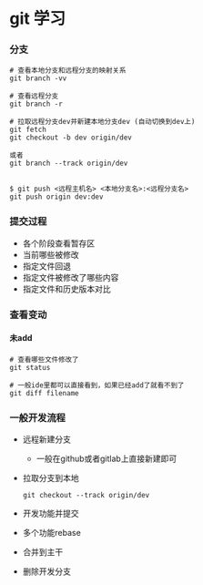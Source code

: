 # git 学习



### 分支

```
# 查看本地分支和远程分支的映射关系
git branch -vv

# 查看远程分支
git branch -r

# 拉取远程分支dev并新建本地分支dev (自动切换到dev上)
git fetch
git checkout -b dev origin/dev

或者
git branch --track origin/dev


$ git push <远程主机名> <本地分支名>:<远程分支名>
git push origin dev:dev
```





### 提交过程

- 各个阶段查看暂存区
- 当前哪些被修改
- 指定文件回退
- 指定文件被修改了哪些内容
- 指定文件和历史版本对比



### 查看变动

#### 未add

```
# 查看哪些文件修改了
git status

# 一般ide里都可以直接看到，如果已经add了就看不到了
git diff filename
```





### 一般开发流程

- 远程新建分支

  - 一般在github或者gitlab上直接新建即可

- 拉取分支到本地

  ```shell
  git checkout --track origin/dev
  ```

  

- 开发功能并提交

- 多个功能rebase

- 合并到主干

- 删除开发分支







